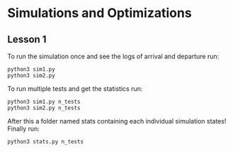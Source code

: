 # Simulations and Optimizations
## Lesson 1
To run the simulation once and see the logs of arrival and departure run:
```
python3 sim1.py
python3 sim2.py
```
To run multiple tests and get the statistics run:
```
python3 sim1.py n_tests
python3 sim2.py n_tests
```
After this a folder named stats containing each individual simulation states!
Finally run:
```
python3 stats.py n_tests
```